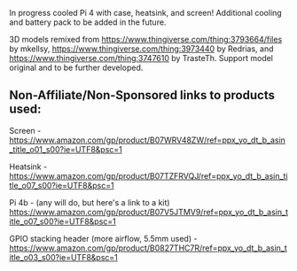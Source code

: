 In progress cooled Pi 4 with case, heatsink, and screen! Additional cooling and battery pack to be added in the future.


3D models remixed from https://www.thingiverse.com/thing:3793664/files by mkellsy, https://www.thingiverse.com/thing:3973440 by Redrias, and https://www.thingiverse.com/thing:3747610 by TrasteTh. Support model original and to be further developed.

## Non-Affiliate/Non-Sponsored links to products used:

Screen - https://www.amazon.com/gp/product/B07WRV48ZW/ref=ppx_yo_dt_b_asin_title_o01_s00?ie=UTF8&psc=1

Heatsink - https://www.amazon.com/gp/product/B07TZFRVQJ/ref=ppx_yo_dt_b_asin_title_o07_s00?ie=UTF8&psc=1

Pi 4b - (any will do, but here's a link to a kit) https://www.amazon.com/gp/product/B07V5JTMV9/ref=ppx_yo_dt_b_asin_title_o07_s00?ie=UTF8&psc=1

GPIO stacking header (more airflow, 5.5mm used) - https://www.amazon.com/gp/product/B0827THC7R/ref=ppx_yo_dt_b_asin_title_o03_s00?ie=UTF8&psc=1

